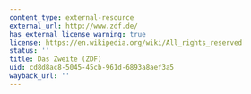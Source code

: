 ```yaml
---
content_type: external-resource
external_url: http://www.zdf.de/
has_external_license_warning: true
license: https://en.wikipedia.org/wiki/All_rights_reserved
status: ''
title: Das Zweite (ZDF)
uid: cd8d8ac8-5045-45cb-961d-6893a8aef3a5
wayback_url: ''
---
```

